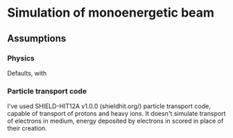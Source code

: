 # Simulation of monoenergetic beam

## Assumptions

### Physics

Defaults, with 

### Particle transport code

I've used SHIELD-HIT12A v1.0.0 (shieldhit.org/) particle transport code, capable of transport of protons and heavy ions.
It doesn't simulate transport of electrons in medium, energy deposited by electrons in scored in place of their creation.
